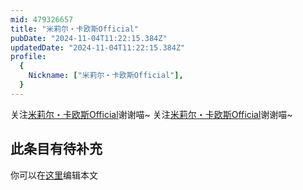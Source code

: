 ```yaml
---
mid: 479326657
title: "米莉尔・卡欧斯Official"
pubDate: "2024-11-04T11:22:15.384Z"
updatedDate: "2024-11-04T11:22:15.384Z"
profile:
  {
    Nickname: ["米莉尔・卡欧斯Official"],
  }
---
```


关注[米莉尔・卡欧斯Official](https://space.bilibili.com/479326657)谢谢喵~ 关注[米莉尔・卡欧斯Official](https://space.bilibili.com/479326657)谢谢喵~

## 此条目有待补充
你可以在[这里](https://github.com/Yuhanawa/VTuber.ICU/edit/master/src/content/v/米莉尔・卡欧斯Official/index.md)编辑本文

